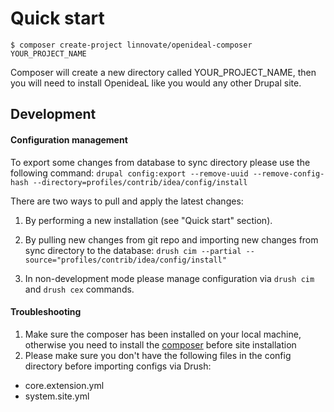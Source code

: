# Quick start

`$ composer create-project linnovate/openideal-composer YOUR_PROJECT_NAME`

Composer will create a new directory called YOUR_PROJECT_NAME, 
then you will need to install OpenideaL like you would any other Drupal site.

## Development

#### Configuration management
To export some changes from database to sync directory please use the following command:
`drupal config:export --remove-uuid --remove-config-hash --directory=profiles/contrib/idea/config/install`
    
There are two ways to pull and apply the latest changes:

1. By performing a new installation (see "Quick start" section).

2. By pulling new changes from git repo and importing new changes from sync directory to the database:
`drush cim --partial --source="profiles/contrib/idea/config/install"`

3. In non-development mode please manage configuration via `drush cim` and `drush cex` commands.

#### Troubleshooting
1. Make sure the composer has been installed on your local machine, otherwise you need to install
the [composer](https://getcomposer.org/) before site installation
1. Please make sure you don't have the following files in the config directory before importing configs via Drush:
 * core.extension.yml
 * system.site.yml
